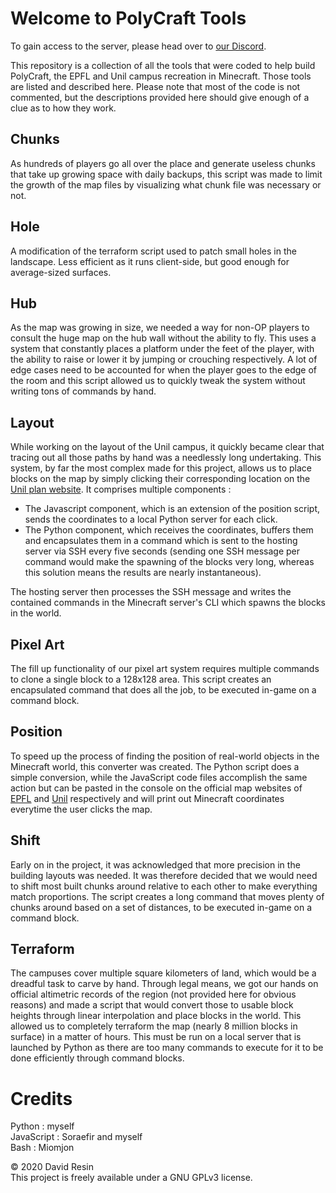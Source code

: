 # Welcome to PolyCraft Tools

To gain access to the server, please head over to [our Discord](https://discord.gg/zYtZuue).

This repository is a collection of all the tools that were coded to help build PolyCraft, the EPFL and Unil campus recreation in Minecraft. Those tools are listed and described here. Please note that most of the code is not commented, but the descriptions provided here should give enough of a clue as to how they work.

## Chunks
As hundreds of players go all over the place and generate useless chunks that take up growing space with daily backups, this script was made to limit the growth of the map files by visualizing what chunk file was necessary or not.

## Hole
A modification of the terraform script used to patch small holes in the landscape. Less efficient as it runs client-side, but good enough for average-sized surfaces.

## Hub
As the map was growing in size, we needed a way for non-OP players to consult the huge map on the hub wall without the ability to fly. This uses a system that constantly places a platform under the feet of the player, with the ability to raise or lower it by jumping or crouching respectively. A lot of edge cases need to be accounted for when the player goes to the edge of the room and this script allowed us to quickly tweak the system without writing tons of commands by hand.

## Layout
While working on the layout of the Unil campus, it quickly became clear that tracing out all those paths by hand was a needlessly long undertaking. This system, by far the most complex made for this project, allows us to place blocks on the map by simply clicking their corresponding location on the [Unil plan website](www.planete.unil.ch/plan). It comprises multiple components :
* The Javascript component, which is an extension of the position script, sends the coordinates to a local Python server for each click.
* The Python component, which receives the coordinates, buffers them and encapsulates them in a command which is sent to the hosting server via SSH every five seconds (sending one SSH message per command would make the spawning of the blocks very long, whereas this solution means the results are nearly instantaneous).  

The hosting server then processes the SSH message and writes the contained commands in the Minecraft server's CLI which spawns the blocks in the world.

## Pixel Art
The fill up functionality of our pixel art system requires multiple commands to clone a single block to a 128x128 area. This script creates an encapsulated command that does all the job, to be executed in-game on a command block.

## Position
To speed up the process of finding the position of real-world objects in the Minecraft world, this converter was created. The Python script does a simple conversion, while the JavaScript code files accomplish the same action but can be pasted in the console on the official map websites of [EPFL](www.map.epfl.ch) and [Unil](www.planete.unil.ch/plan) respectively and will print out Minecraft coordinates everytime the user clicks the map.

## Shift
Early on in the project, it was acknowledged that more precision in the building layouts was needed. It was therefore decided that we would need to shift most built chunks around relative to each other to make everything match proportions. The script creates a long command that moves plenty of chunks around based on a set of distances, to be executed in-game on a command block.

## Terraform
The campuses cover multiple square kilometers of land, which would be a dreadful task to carve by hand. Through legal means, we got our hands on official altimetric records of the region (not provided here for obvious reasons) and made a script that would convert those to usable block heights through linear interpolation and place blocks in the world. This allowed us to completely terraform the map (nearly 8 million blocks in surface) in a matter of hours. This must be run on a local server that is launched by Python as there are too many commands to execute for it to be done efficiently through command blocks.

# Credits
Python : myself  
JavaScript : Soraefir and myself  
Bash : Miomjon  

© 2020 David Resin  
This project is freely available under a GNU GPLv3 license.
